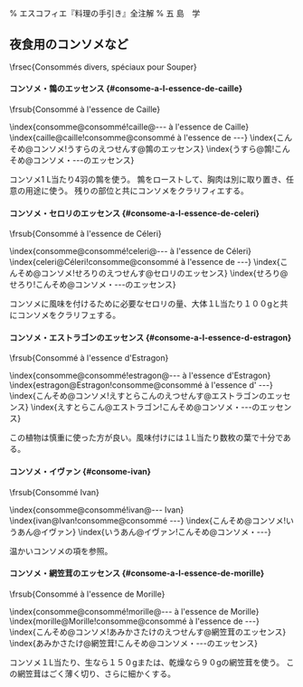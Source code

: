 % エスコフィエ『料理の手引き』全注解
% 五 島　学


## 夜食用のコンソメなど

\frsec{Consommés divers, spéciaux pour Souper}





#### コンソメ・鶉のエッセンス {#consome-a-l-essence-de-caille}

\frsub{Consommé à l'essence de Caille}

\index{consomme@consommé!caille@--- à l'essence de Caille}
\index{caille@caille!consomme@consommé à l'essence de ---}
\index{こんそめ@コンソメ!うすらのえつせんす@鶉のエッセンス}
\index{うすら@鶉!こんそめ@コンソメ・---のエッセンス}




コンソメ1 L当たり4羽の鶉を使う。
鶉をローストして、胸肉は別に取り置き、任意の用途に使う。
残りの部位と共にコンソメをクラリフィエする。






#### コンソメ・セロリのエッセンス {#consome-a-l-essence-de-celeri}

\frsub{Consommé à l'essence de Céleri}

\index{consomme@consommé!celeri@--- à l'essence de Céleri}
\index{celeri@Céleri!consomme@consommé à l'essence de ---}
\index{こんそめ@コンソメ!せろりのえつせんす@セロリのエッセンス}
\index{せろり@せろり!こんそめ@コンソメ・---のエッセンス}

コンソメに風味を付けるために必要なセロリの量、大体１L当たり１００gと共にコンソメをクラリフェする。





#### コンソメ・エストラゴンのエッセンス {#consome-a-l-essence-d-estragon}

\frsub{Consommé à l'essence d'Estragon}

\index{consomme@consommé!estragon@--- à l'essence d'Estragon}
\index{estragon@Estragon!consomme@consommé à l'essence d' ---}
\index{こんそめ@コンソメ!えすとらこんのえつせんす@エストラゴンのエッセンス}
\index{えすとらこん@エストラゴン!こんそめ@コンソメ・---のエッセンス}


この植物は慎重に使った方が良い。風味付けには１L当たり数枚の葉で十分である。





#### コンソメ・イヴァン {#consome-ivan}

\frsub{Consommé Ivan}

\index{consomme@consommé!ivan@--- Ivan}
\index{ivan@Ivan!consomme@consommé ---}
\index{こんそめ@コンソメ!いうあん@イヴァン}
\index{いうあん@イヴァン!こんそめ@コンソメ・---}


温かいコンソメの項を参照。






#### コンソメ・網笠茸のエッセンス {#consome-a-l-essence-de-morille}

\frsub{Consommé à l'essence de Morille}

\index{consomme@consommé!morille@--- à l'essence de Morille}
\index{morille@Morille!consomme@consommé à l'essence de ---}
\index{こんそめ@コンソメ!あみかさたけのえつせんす@網笠茸のエッセンス}
\index{あみかさたけ@網笠茸!こんそめ@コンソメ・---のエッセンス}


コンソメ１L当たり、生なら１５０gまたは、乾燥なら９０gの網笠茸を使う。
この網笠茸はごく薄く切り、さらに細かくする。
